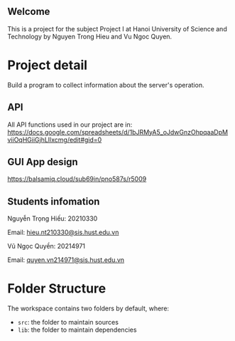 ## Welcome

This is a project for the subject Project I at Hanoi University of Science and Technology by Nguyen Trong Hieu and Vu Ngoc Quyen.

# Project detail
Build a program to collect information about the server's operation.

## API
All API functions used in our project are in: 
https://docs.google.com/spreadsheets/d/1bJRMyA5_oJdwGnzOhpqaaDpMviiOqHGiiGjhLIlxcmg/edit#gid=0

## GUI App design
https://balsamiq.cloud/sub69in/pno587s/r5009

## Students infomation
Nguyễn Trọng Hiếu: 20210330

Email: hieu.nt210330@sis.hust.edu.vn

Vũ Ngọc Quyền: 20214971

Email: quyen.vn214971@sis.hust.edu.vn

# Folder Structure

The workspace contains two folders by default, where:

- `src`: the folder to maintain sources
- `lib`: the folder to maintain dependencies
